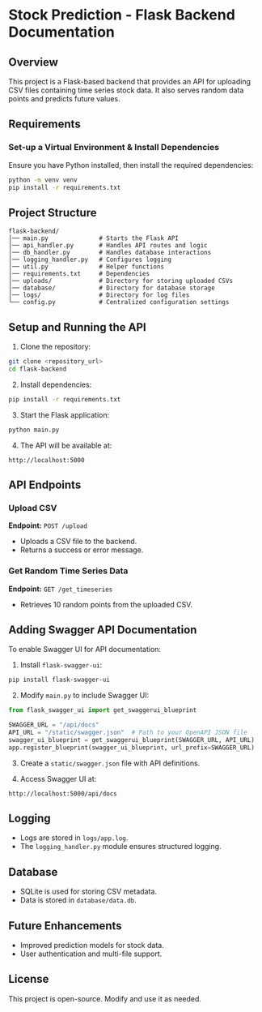 # Stock Prediction - Flask Backend Documentation

## Overview
This project is a Flask-based backend that provides an API for uploading CSV files containing time series stock data. It also serves random data points and predicts future values.

## Requirements

### Set-up a Virtual Environment & Install Dependencies
Ensure you have Python installed, then install the required dependencies:

```sh
python -m venv venv
pip install -r requirements.txt
```

## Project Structure
```
flask-backend/
│── main.py              # Starts the Flask API
│── api_handler.py       # Handles API routes and logic
│── db_handler.py        # Handles database interactions
│── logging_handler.py   # Configures logging
│── util.py              # Helper functions
│── requirements.txt     # Dependencies
│── uploads/             # Directory for storing uploaded CSVs
│── database/            # Directory for database storage
│── logs/                # Directory for log files
└── config.py            # Centralized configuration settings
```

## Setup and Running the API

1. Clone the repository:
```sh
git clone <repository_url>
cd flask-backend
```

2. Install dependencies:
```sh
pip install -r requirements.txt
```

3. Start the Flask application:
```sh
python main.py
```

4. The API will be available at:
```
http://localhost:5000
```

## API Endpoints

### Upload CSV
**Endpoint:** `POST /upload`
- Uploads a CSV file to the backend.
- Returns a success or error message.

### Get Random Time Series Data
**Endpoint:** `GET /get_timeseries`
- Retrieves 10 random points from the uploaded CSV.

## Adding Swagger API Documentation
To enable Swagger UI for API documentation:

1. Install `flask-swagger-ui`:
```sh
pip install flask-swagger-ui
```

2. Modify `main.py` to include Swagger UI:
```python
from flask_swagger_ui import get_swaggerui_blueprint

SWAGGER_URL = "/api/docs"
API_URL = "/static/swagger.json"  # Path to your OpenAPI JSON file
swagger_ui_blueprint = get_swaggerui_blueprint(SWAGGER_URL, API_URL)
app.register_blueprint(swagger_ui_blueprint, url_prefix=SWAGGER_URL)
```

3. Create a `static/swagger.json` file with API definitions.

4. Access Swagger UI at:
```
http://localhost:5000/api/docs
```

## Logging
- Logs are stored in `logs/app.log`.
- The `logging_handler.py` module ensures structured logging.

## Database
- SQLite is used for storing CSV metadata.
- Data is stored in `database/data.db`.

## Future Enhancements
- Improved prediction models for stock data.
- User authentication and multi-file support.

## License
This project is open-source. Modify and use it as needed.
